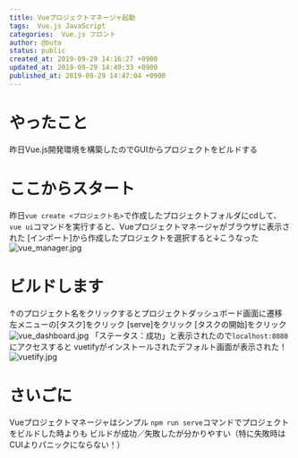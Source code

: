 ```yaml
---
title: Vueプロジェクトマネージャ起動
tags:  Vue.js JavaScript
categories:  Vue.js フロント
author: @buto
status: public
created_at: 2019-09-29 14:16:27 +0900
updated_at: 2019-09-29 14:49:33 +0900
published_at: 2019-09-29 14:47:04 +0900
---
```

# やったこと
昨日Vue.js開発環境を構築したのでGUIからプロジェクトをビルドする
# ここからスタート
昨日```vue create <プロジェクト名>```で作成したプロジェクトフォルダにcdして、
```vue ui```コマンドを実行すると、Vueプロジェクトマネージャがブラウザに表示された
[インポート]から作成したプロジェクトを選択すると↓こうなった
![vue_manager.jpg](https://s3.qrunch.io/e9125d90e9d405346460a5e1e910e783.png)
# ビルドします
↑のプロジェクト名をクリックするとプロジェクトダッシュボード画面に遷移
左メニューの[タスク]をクリック
[serve]をクリック
[タスクの開始]をクリック
![vue_dashboard.jpg](https://s3.qrunch.io/11474e3b5c902396d66ea448c4099cbd.png)
「ステータス：成功」と表示されたので```localhost:8080```にアクセスすると
vuetifyがインストールされたデフォルト画面が表示された！
![vuetify.jpg](https://s3.qrunch.io/96edc518ec422e23127633f2b30d1178.png)
# さいごに
Vueプロジェクトマネージャはシンプル
```npm run serve```コマンドでプロジェクトをビルドした時よりも
ビルドが成功／失敗したが分かりやすい（特に失敗時はCUIよりパニックにならない！）
